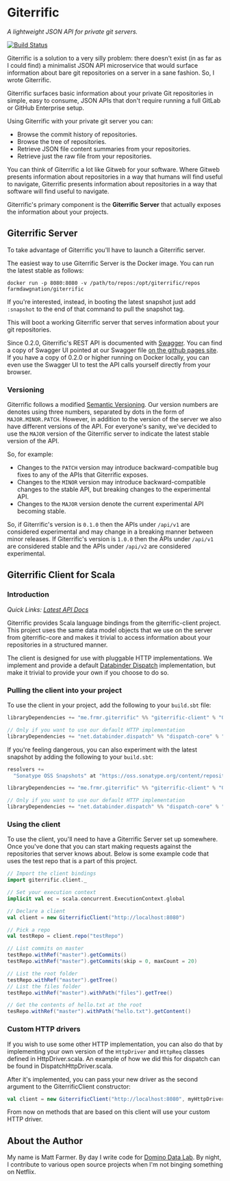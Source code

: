 # Giterrific

_A lightweight JSON API for private git servers._

[![Build Status](https://travis-ci.org/farmdawgnation/giterrific.svg?branch=master)](https://travis-ci.org/farmdawgnation/giterrific)

Giterrific is a solution to a very silly problem: there doesn't exist (in as far as I could find)
a minimalist JSON API microservice that would surface information about bare git repositories on a
server in a sane fashion. So, I wrote Giterrific.

Giterrific surfaces basic information about your private Git repositories in simple, easy to
consume, JSON APIs that don't require running a full GitLab or GitHub Enterprise setup.

Using Giterrific with your private git server you can:

* Browse the commit history of repositories.
* Browse the tree of repositories.
* Retrieve JSON file content summaries from your repositories.
* Retrieve just the raw file from your repositories.

You can think of Giterrific a lot like Gitweb for your software. Where Gitweb presents information
about repositories in a way that humans will find useful to navigate, Giterrific presents information
about repositories in a way that software will find useful to navigate.

Giterrific's primary component is the **Giterrific Server** that actually exposes the information
about your projects.

## Giterrific Server

To take advantage of Giterrific you'll have to launch a Giterrific server.

The easiest way to use Giterrific Server is the Docker image. You can run the latest stable as
follows:

```
docker run -p 8080:8080 -v /path/to/repos:/opt/giterrific/repos farmdawgnation/giterrific
```

If you're interested, instead, in booting the latest snapshot just add `:snapshot` to the end of
that command to pull the snapshot tag.

This will boot a working Giterrific server that serves information about your git repositories.

Since 0.2.0, Giterrific's REST API is documented with [Swagger](https://swagger.io). You can find
a copy of Swagger UI pointed at our Swagger file [on the github pages site](http://github.frmr.me/giterrific/swagger/).
If you have a copy of 0.2.0 or higher running on Docker locally, you can even use the Swagger UI
to test the API calls yourself directly from your browser.

### Versioning

Giterrific follows a modified [Semantic Versioning](http://semver.org). Our version numbers are
denotes using three numbers, separated by dots in the form of `MAJOR.MINOR.PATCH`. However, in
addition to the version of the server we also have different versions of the API. For everyone's
sanity, we've decided to use the `MAJOR` version of the Giterrific server to indicate the latest
stable version of the API.

So, for example:

* Changes to the `PATCH` version may introduce backward-compatible bug fixes to any of the APIs that
  Giterrific exposes.
* Changes to the `MINOR` version may introduce backward-compatible changes to the stable API, but
  breaking changes to the experimental API.
* Changes to the `MAJOR` version denote the current experimental API becoming stable.

So, if Giterrific's version is `0.1.0` then the APIs under `/api/v1` are considered experimental
and may change in a breaking manner between minor releases. If Giterrific's version is `1.0.0` then
the APIs under `/api/v1` are considered stable and the APIs under `/api/v2` are considered
experimental.

## Giterrific Client for Scala

### Introduction

_Quick Links: [Latest API Docs](http://github.frmr.me/giterrific/api/latest/)_

Giterrific provides Scala language bindings from the giterrific-client project. This project uses
the same data model objects that we use on the server from giterrific-core and makes it trivial
to access information about your repositories in a structured manner.

The client is designed for use with pluggable HTTP implementations. We implement and provide a
default [Databinder Dispatch](https://github.com/dispatch/reboot) implementation, but make it
trivial to provide your own if you choose to do so.

### Pulling the client into your project

To use the client in your project, add the following to your `build.sbt` file:

```scala
libraryDependencies += "me.frmr.giterrific" %% "giterrific-client" % "0.2.0"

// Only if you want to use our default HTTP implementation
libraryDependencies += "net.databinder.dispatch" %% "dispatch-core" % "0.11.2"
```

If you're feeling dangerous, you can also experiment with the latest snapshot by adding the
following to your `build.sbt`:

```scala
resolvers +=
  "Sonatype OSS Snapshots" at "https://oss.sonatype.org/content/repositories/snapshots"

libraryDependencies += "me.frmr.giterrific" %% "giterrific-client" % "0.3.0-SNAPSHOT"

// Only if you want to use our default HTTP implementation
libraryDependencies += "net.databinder.dispatch" %% "dispatch-core" % "0.11.2"
```

### Using the client

To use the client, you'll need to have a Giterrific Server set up somewhere. Once you've done that
you can start making requests against the repositories that server knows about. Below is some
example code that uses the test repo that is a part of this project.

```scala
// Import the client bindings
import giterrific.client._

// Set your execution context
implicit val ec = scala.concurrent.ExecutionContext.global

// Declare a client
val client = new GiterrificClient("http://localhost:8080")

// Pick a repo
val testRepo = client.repo("testRepo")

// List commits on master
testRepo.withRef("master").getCommits()
testRepo.withRef("master").getCommits(skip = 0, maxCount = 20)

// List the root folder
testRepo.withRef("master").getTree()
// List the files folder
testRepo.withRef("master").withPath("files").getTree()

// Get the contents of hello.txt at the root
tesRepo.withRef("master").withPath("hello.txt").getContent()
```

### Custom HTTP drivers

If you wish to use some other HTTP implementation, you can also do that by implementing your own
version of the `HttpDriver` and `HttpReq` classes defined in HttpDriver.scala. An example of how
we did this for dispatch can be found in DispatchHttpDriver.scala.

After it's implemented, you can pass your new driver as the second argument to the GiterrificClient
constructor:

```scala
val client = new GiterrificClient("http://localhost:8080", myHttpDriver)
```

From now on methods that are based on this client will use your custom HTTP driver.

## About the Author

My name is Matt Farmer. By day I write code for [Domino Data Lab](https://dominodatalab.com).
By night, I contribute to various open source projects when I'm not binging something on Netflix.
